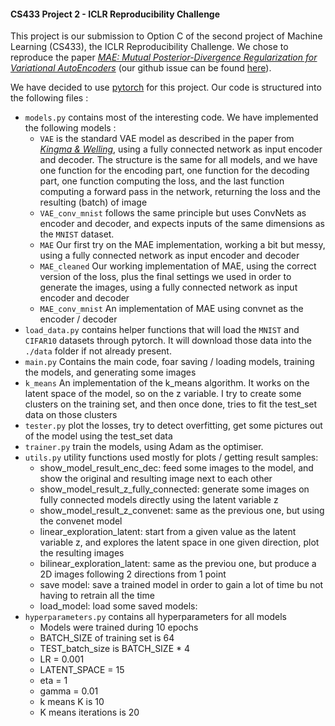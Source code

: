 #### CS433 Project 2 - ICLR Reproducibility Challenge

This project is our submission to Option C of the second project of Machine Learning (CS433), the ICLR Reproducibility Challenge. We chose to reproduce the paper [*MAE: Mutual Posterior-Divergence Regularization for Variational AutoEncoders*](https://openreview.net/forum?id=Hke4l2AcKQ) (our github issue can be found [here](https://github.com/reproducibility-challenge/iclr_2019/issues/93)).

We have decided to use [pytorch](https://pytorch.org) for this project. Our code is structured into the following files :

 - `models.py` contains most of the interesting code. We have implemented the following models :
   - `VAE` is the standard VAE model as described in the paper from [*Kingma & Welling*](https://arxiv.org/abs/1312.6114), using a fully connected network as input encoder and decoder. The structure is the same for all models, and we have one function for the encoding part, one function for the decoding part, one function computing the loss, and the last function computing a forward pass in the network, returning the loss and the resulting (batch) of image
   - `VAE_conv_mnist` follows the same principle but uses ConvNets as encoder and decoder, and expects inputs of the same dimensions as the `MNIST` dataset.
   - `MAE` Our first try on the MAE implementation, working a bit but messy, using a fully connected network as input encoder and decoder
   - `MAE_cleaned` Our working implementation of MAE, using the correct version of the loss, plus the final settings we used in order to generate the images, using a fully connected network as input encoder and decoder
   - `MAE_conv_mnist` An implementation of MAE using convnet as the encoder / decoder
 - `load_data.py` contains helper functions that will load the `MNIST` and `CIFAR10` datasets through pytorch. It will download those data into the `./data` folder if not already present.
 - `main.py` Contains the main code, foar saving / loading models, training the models, and generating some images
 - `k_means` An implementation of the k_means algorithm. It works on the latent space of the model, so on the z variable. I try to create some clusters on the training set, and then once done, tries to fit the test_set data on those clusters
 - `tester.py` plot the losses, try to detect overfitting, get some pictures out of the model using the test_set data
 - `trainer.py` train the models, using Adam as the optimiser. 
 - `utils.py` utility functions used mostly for plots / getting result samples:
   - show_model_result_enc_dec: feed some images to the model, and show the original and resulting image next to each other
   - show_model_result_z_fully_connected: generate some images on fully connected models directly using the latent variable z
   - show_model_result_z_convenet: same as the previous one, but using the convenet model
   - linear_exploration_latent: start from a given value as the latent variable z, and explores the latent space in one given direction, plot the resulting images
   - bilinear_exploration_latent: same as the previou one, but produce a 2D images following 2 directions from 1 point
   - save model: save a trained model in order to gain a lot of time bu not having to retrain all the time
   - load_model: load some saved models:
 - `hyperparameters.py` contains all hyperparameters for all models
   - Models were trained during 10 epochs
   - BATCH_SIZE of training set is 64
   - TEST_batch_size is BATCH_SIZE * 4
   - LR = 0.001
   - LATENT_SPACE = 15
   - eta = 1
   - gamma = 0.01
   - k means K is 10
   - K means iterations is 20
   


